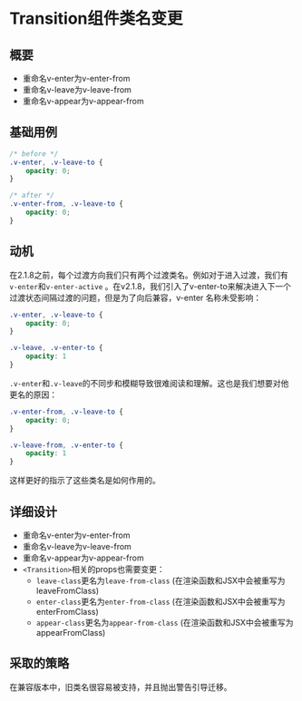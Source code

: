# Transition组件类名变更

## 概要

- 重命名v-enter为v-enter-from
- 重命名v-leave为v-leave-from
- 重命名v-appear为v-appear-from

## 基础用例

```css
/* before */
.v-enter, .v-leave-to {
    opacity: 0;
}

/* after */
.v-enter-from, .v-leave-to {
    opacity: 0;
}
```

## 动机

在2.1.8之前，每个过渡方向我们只有两个过渡类名。例如对于进入过渡，我们有`v-enter`和`v-enter-active`
。在v2.1.8，我们引入了v-enter-to来解决进入下一个过渡状态间隔过渡的问题，但是为了向后兼容，v-enter 名称未受影响：

```css
.v-enter, .v-leave-to {
    opacity: 0;
}

.v-leave, .v-enter-to {
    opacity: 1
}
```

`.v-enter`和`.v-leave`的不同步和模糊导致很难阅读和理解。这也是我们想要对他更名的原因：

```css
.v-enter-from, .v-leave-to {
    opacity: 0;
}

.v-leave-from, .v-enter-to {
    opacity: 1
}
```

这样更好的指示了这些类名是如何作用的。

## 详细设计

- 重命名v-enter为v-enter-from
- 重命名v-leave为v-leave-from
- 重命名v-appear为v-appear-from
- `<Transition>`相关的props也需要变更：
    - `leave-class`更名为`leave-from-class` (在渲染函数和JSX中会被重写为leaveFromClass)
    - `enter-class`更名为`enter-from-class` (在渲染函数和JSX中会被重写为enterFromClass)
    - `appear-class`更名为`appear-from-class` (在渲染函数和JSX中会被重写为appearFromClass)

## 采取的策略

在兼容版本中，旧类名很容易被支持，并且抛出警告引导迁移。

